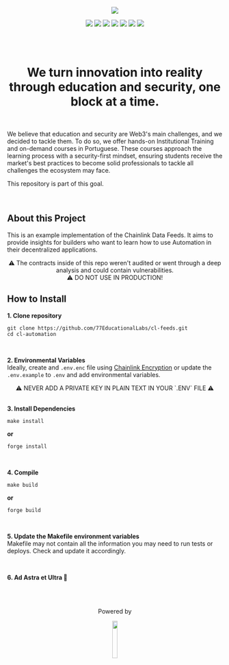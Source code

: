 <p align="center">
  <img src="https://blogger.googleusercontent.com/img/a/AVvXsEjUWPyYTDpJuajmaMWwVL235t05jfFd_jkUKR6N0ZKvhqpd6jhPwmFY-d5gCuFzThgvVrTg2mFce0l2GqxyrsXlyb8x6Cs-i7OdCuiQWDiI23n8sMH8b0e0ypL-gLx_6fXoUNtQ7eA30JlhUSM2M0x0aowilfSj1ORA40QYcLF2hj2kFScWIu2DLvAcCAw=s16000">
</p>

<p align="center">
  <a href="https://linktree.com/77innovationlabs" target="_blank"><img src="https://img.shields.io/badge/linktree-5b5b5b?style=for-the-badge&logo=linktree&logoColor=white" target="_blank"></a>
  <a href="https://www.linkedin.com/company/77innovationlabs/" target="_blank"><img src="https://img.shields.io/badge/-LinkedIn-3090E6?style=for-the-badge&logo=linkedin&logoColor=white" target="_blank"></a>
  <a href="https://www.77innovationlabs.com/" target="_blank"><img src="https://img.shields.io/badge/website-262262?style=for-the-badge&logo=www&logoColor=white"></a>
  <a href="https://www.instagram.com/77innovationlabs" target="_blank"><img src="https://img.shields.io/badge/instagram-5b5b5b?style=for-the-badge&logo=instagram&logoColor=white"></a>
  <a href="https://x.com/77innovationlab" target="_blank"><img src="https://img.shields.io/badge/x-3090E6?style=for-the-badge&logoColor=white"></a>
  <a href="https://discord.gg/H2UpdzbbRJ" target="_blank"><img src="https://img.shields.io/badge/discord-262262?style=for-the-badge&logo=discord&logoColor=white"></a>
  <a href="https://tiktok.com/@77innovationlabs" target="_blank"><img src="https://img.shields.io/badge/tiktok-5b5b5b?style=for-the-badge&logo=tiktok&logoColor=white"></a>
</p>

</br>
</br>

<div align="center">
<h1> 
  We turn innovation into reality through education and security, one block at a time.
</h1>
</div>

<br>

We believe that education and security are Web3's main challenges, and we decided to tackle them. To do so, we offer hands-on Institutional Training and on-demand courses in Portuguese. These courses approach the learning process with a security-first mindset, ensuring students receive the market's best practices to become solid professionals to tackle all challenges the ecosystem may face.

This repository is part of this goal.

</br>

## About this Project
This is an example implementation of the Chainlink Data Feeds. It aims to provide insights for builders who want to learn how to use Automation in their decentralized applications.

<div align="center">

⚠ The contracts inside of this repo weren't audited or went through a deep analysis and could contain vulnerabilities.
<br/>
⚠ DO NOT USE IN PRODUCTION!

</div>

## How to Install

**1. Clone repository**

```
git clone https://github.com/77EducationalLabs/cl-feeds.git
cd cl-automation
```

<br>

**2. Environmental Variables**
<br>
Ideally, create and `.env.enc` file using [Chainlink Encryption](https://www.npmjs.com/package/@chainlink/env-enc) or update the `.env.example` to `.env` and add environmental variables.

<div align="center"> ⚠️ NEVER ADD A PRIVATE KEY IN PLAIN TEXT IN YOUR `.ENV` FILE ⚠️ </div>

<br>

**3. Install Dependencies**

```
make install
```

**or**

```
forge install
```

<br>

**4. Compile**

```
make build
```

**or**

```
forge build
```

<br>

**5. Update the Makefile environment variables**
<br>
Makefile may not contain all the information you may need to run tests or deploys. Check and update it accordingly.

<br>

**6. Ad Astra et Ultra 🚀**

</br>
</br>

<div align="center">
  <p> Powered by </p>
  <img src="https://blogger.googleusercontent.com/img/a/AVvXsEgKM5h5oO-Jl7faARzR0q2tF3_zCRIQ_Rb6CpwpyMuPg9rsqx_QbcuyHXrV5mO8Jp6qexGsHomTpyqwKqPUucLPmuAF39dyqsdyFBXYvmqzIXOC-9GU3ylyFpR2mn7KmSnuoNhfmmw1DRL3cuqLGDVpNmCF9MCrlivTQH0Xq3NJcAKPR-2GuQHLvX9WMls=s16000" width="15%">
</div>
